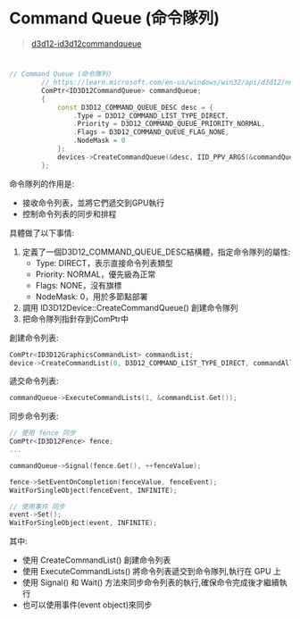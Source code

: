 # Command Queue (命令隊列)
> [d3d12-id3d12commandqueue](https://learn.microsoft.com/en-us/windows/win32/api/d3d12/nn-d3d12-id3d12commandqueue)

# 
```c++
// Command Queue (命令隊列)
		// https://learn.microsoft.com/en-us/windows/win32/api/d3d12/nn-d3d12-id3d12commandqueue
		ComPtr<ID3D12CommandQueue> commandQueue;
		{
			const D3D12_COMMAND_QUEUE_DESC desc = {
				.Type = D3D12_COMMAND_LIST_TYPE_DIRECT,
				.Priority = D3D12_COMMAND_QUEUE_PRIORITY_NORMAL,
				.Flags = D3D12_COMMAND_QUEUE_FLAG_NONE,
				.NodeMask = 0
			};
			devices->CreateCommandQueue(&desc, IID_PPV_ARGS(&commandQueue)) >> chk;
		};
```

命令隊列的作用是:
- 接收命令列表，並將它們遞交到GPU執行
- 控制命令列表的同步和排程

具體做了以下事情:
1. 定義了一個D3D12_COMMAND_QUEUE_DESC結構體，指定命令隊列的屬性:
   - Type: DIRECT，表示直接命令列表類型
   - Priority: NORMAL，優先級為正常
   - Flags: NONE，沒有旗標 
   - NodeMask: 0，用於多節點部署
2. 調用 ID3D12Device::CreateCommandQueue() 創建命令隊列
3. 把命令隊列指針存到ComPtr中

創建命令列表:
```cpp
ComPtr<ID3D12GraphicsCommandList> commandList; 
device->CreateCommandList(0, D3D12_COMMAND_LIST_TYPE_DIRECT, commandAllocator.Get(), NULL, IID_PPV_ARGS(&commandList))->Release();
```
遞交命令列表:
```cpp
commandQueue->ExecuteCommandLists(1, &commandList.Get());
```
同步命令列表:
```cpp
// 使用 fence 同步
ComPtr<ID3D12Fence> fence;
...

commandQueue->Signal(fence.Get(), ++fenceValue); 

fence->SetEventOnCompletion(fenceValue, fenceEvent);  
WaitForSingleObject(fenceEvent, INFINITE);

// 使用事件 同步
event->Set();
WaitForSingleObject(event, INFINITE);
```
其中:
- 使用 CreateCommandList() 創建命令列表
- 使用 ExecuteCommandLists() 將命令列表遞交到命令隊列,執行在 GPU 上
- 使用 Signal() 和 Wait() 方法來同步命令列表的執行,確保命令完成後才繼續執行
- 也可以使用事件(event object)來同步